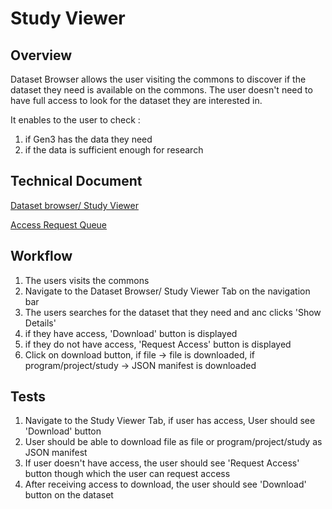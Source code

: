 # Study Viewer

## Overview
Dataset Browser allows the user visiting the commons to discover if the dataset they need is available on the commons. The user doesn't need to have full access to look for the dataset they are interested in.

It enables to the user to check :
1. if Gen3 has the data they need
2. if the data is sufficient enough for research 

## Technical Document
[Dataset browser/ Study Viewer](https://docs.google.com/document/d/1BLbLX4GEViJfcWFNDNN723KmC2XMHH-SWFMM_cPg6wk/)

[Access Request Queue](https://docs.google.com/document/d/1h5ZLYXb_wi2a2H3sfXrRcY41KQ0SjQF3DBtdpt2oLxE/)

## Workflow

1. The users visits the commons 
2. Navigate to the Dataset Browser/ Study Viewer Tab on the navigation bar
3. The users searches for the dataset that they need and anc clicks 'Show Details'
4. if they have access, 'Download' button is displayed
5. if they do not have access, 'Request Access' button is displayed
6. Click on download button, if file -> file is downloaded, if program/project/study -> JSON manifest is downloaded

## Tests
 
1. Navigate to the Study Viewer Tab, if user has access, User should see 'Download' button
2. User should be able to download file as file or program/project/study as JSON manifest
3. If user doesn't have access, the user should see 'Request Access' button though which the user can request access
4. After receiving access to download, the user should see 'Download' button on the dataset
 
